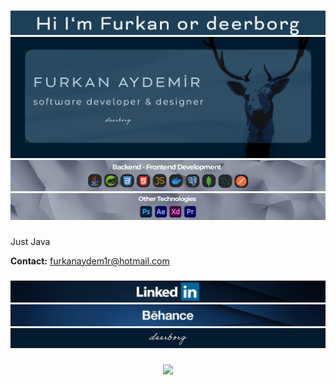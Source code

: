 ###

<img src ="header.png"/>
<img src ="g_banner2.png"/>
<img src="g1.png">
<img src="g2.png">


###

Just Java

**Contact:** furkanaydem1r@hotmail.com

###

<div align="center">
  <a href="https://www.linkedin.com/in/ffurkanaydemir/" target="_blank">
   <img src ="lnk3.png"/>
  </a>
</div>

<div align="center">
  <a href="https://www.behance.net/deeborgh" target="_blank">
   <img src ="beh2.png"/>
  </a>
</div>



<img src ="gitHub_bottom.png"/>


###

<div align="center">
  <img src="https://profile-counter.glitch.me/deerborg/count.svg?"  />
</div>



